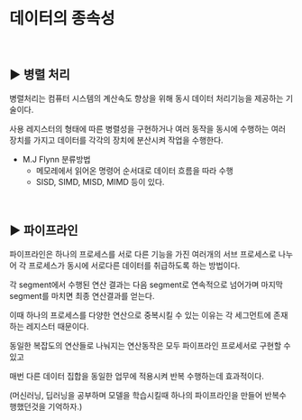 # 데이터의 종속성
<br>


## :arrow_forward: 병렬 처리

병렬처리는 컴퓨터 시스템의 계산속도 향상을 위해 동시 데이터 처리기능을 제공하는 기술이다.  

사용 레지스터의 형태에 따른 병렬성을 구현하거나 여러 동작을 동시에 수행하는 여러 장치를 가지고 데이터를 각각의 장치에 분산시켜 작업을 수행한다.  

- M.J Flynn 분류방법
  - 메모레에서 읽어온 명령어 순서대로 데이터 흐름을 따라 수행
  - SISD, SIMD, MISD, MIMD 등이 있다.   
<br>


## :arrow_forward: 파이프라인

파이프라인은 하나의 프로세스를 서로 다른 기능을 가진 여러개의 서브 프로세스로 나누어 각 프로세스가 동시에 서로다른 데이터를 취급하도록 하는 방법이다.  

각 segment에서 수행된 연산 결과는 다음 segment로 연속적으로 넘어가며 마지막 segment를 마치면 최종 연산결과를 얻는다.  

이때 하나의 프로세스를 다양한 연산으로 중복시킬 수 있는 이유는 각 세그먼트에 존재하는 레지스터 때문이다.  

동일한 복잡도의 연산들로 나눠지는 연산동작은 모두 파이프라인 프로세서로 구현할 수 있고  

매번 다른 데이터 집합을 동일한 업무에 적용시켜 반복 수행하는데 효과적이다.  

(머신러닝, 딥러닝을 공부하며 모델을 학습시킬때 하나의 파이프라인을 만들어 반복수행했던것을 기억하자.)  




